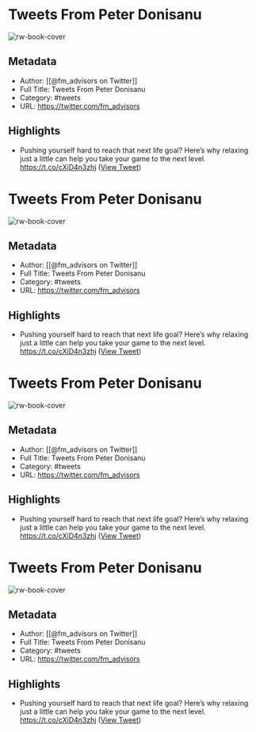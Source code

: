 # Tweets From Peter Donisanu
![rw-book-cover](https://pbs.twimg.com/profile_images/1269028583105794048/lSfhXglw.jpg)

## Metadata
- Author: [[@fm_advisors on Twitter]]
- Full Title: Tweets From Peter Donisanu
- Category: #tweets
- URL: https://twitter.com/fm_advisors

## Highlights
- Pushing yourself hard to reach that next life goal? Here’s why relaxing just a little can help you take your game to the next level.
  https://t.co/cXiD4n3zhj ([View Tweet](https://twitter.com/fm_advisors/status/1429900018174119936))
# Tweets From Peter Donisanu

![rw-book-cover](https://pbs.twimg.com/profile_images/1269028583105794048/lSfhXglw.jpg)

## Metadata
- Author: [[@fm_advisors on Twitter]]
- Full Title: Tweets From Peter Donisanu
- Category: #tweets
- URL: https://twitter.com/fm_advisors

## Highlights
- Pushing yourself hard to reach that next life goal? Here’s why relaxing just a little can help you take your game to the next level.
  https://t.co/cXiD4n3zhj ([View Tweet](https://twitter.com/fm_advisors/status/1429900018174119936))
# Tweets From Peter Donisanu

![rw-book-cover](https://pbs.twimg.com/profile_images/1269028583105794048/lSfhXglw.jpg)

## Metadata
- Author: [[@fm_advisors on Twitter]]
- Full Title: Tweets From Peter Donisanu
- Category: #tweets
- URL: https://twitter.com/fm_advisors

## Highlights
- Pushing yourself hard to reach that next life goal? Here’s why relaxing just a little can help you take your game to the next level.
  https://t.co/cXiD4n3zhj ([View Tweet](https://twitter.com/fm_advisors/status/1429900018174119936))
# Tweets From Peter Donisanu

![rw-book-cover](https://pbs.twimg.com/profile_images/1269028583105794048/lSfhXglw.jpg)

## Metadata
- Author: [[@fm_advisors on Twitter]]
- Full Title: Tweets From Peter Donisanu
- Category: #tweets
- URL: https://twitter.com/fm_advisors

## Highlights
- Pushing yourself hard to reach that next life goal? Here’s why relaxing just a little can help you take your game to the next level.
  https://t.co/cXiD4n3zhj ([View Tweet](https://twitter.com/fm_advisors/status/1429900018174119936))
